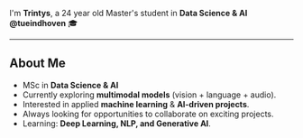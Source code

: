 I'm **Trintys**, a 24 year old Master's student in **Data Science & AI @tueindhoven** 🎓  

---

##  About Me
-  MSc in **Data Science & AI**
-  Currently exploring **multimodal models** (vision + language + audio).
-  Interested in applied **machine learning** & **AI-driven projects**.
-  Always looking for opportunities to collaborate on exciting projects.
-  Learning: **Deep Learning, NLP, and Generative AI**.


